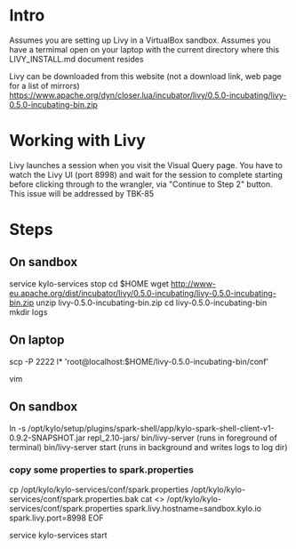 # Intro
Assumes you are setting up Livy in a VirtualBox sandbox.
Assumes you have a termimal open on your laptop with the current directory where this LIVY_INSTALL.md document resides


Livy can be downloaded from this website (not a download link, web page for a list of mirrors)
https://www.apache.org/dyn/closer.lua/incubator/livy/0.5.0-incubating/livy-0.5.0-incubating-bin.zip

# Working with Livy
Livy launches a session when you visit the Visual Query page.  You have to watch the Livy UI (port 8998) and wait for the session to complete starting before clicking through to the wrangler, via "Continue to Step 2" button.
This issue will be addressed by TBK-85

# Steps

## On sandbox
service kylo-services stop
cd $HOME
wget http://www-eu.apache.org/dist/incubator/livy/0.5.0-incubating/livy-0.5.0-incubating-bin.zip
unzip livy-0.5.0-incubating-bin.zip 
cd livy-0.5.0-incubating-bin
mkdir logs

## On laptop
scp -P 2222 l* 'root@localhost:$HOME/livy-0.5.0-incubating-bin/conf'

vim
## On sandbox
ln -s /opt/kylo/setup/plugins/spark-shell/app/kylo-spark-shell-client-v1-0.9.2-SNAPSHOT.jar repl_2.10-jars/
bin/livy-server (runs in foreground of terminal)
bin/livy-server start (runs in background and writes logs to log dir)

### copy some properties to spark.properties
cp /opt/kylo/kylo-services/conf/spark.properties  /opt/kylo/kylo-services/conf/spark.properties.bak
cat <<EOF >> /opt/kylo/kylo-services/conf/spark.properties
spark.livy.hostname=sandbox.kylo.io
spark.livy.port=8998
EOF

service kylo-services start
